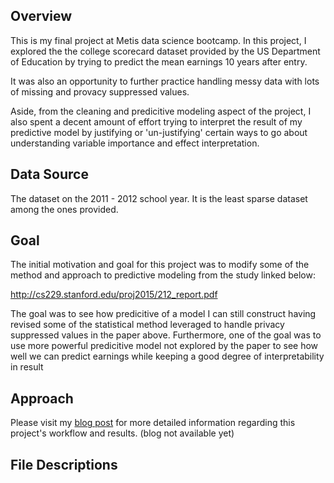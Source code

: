 ## **Overview**

This is my final project at Metis data science bootcamp. In this project, I explored the the college scorecard dataset 
provided by the US Department of Education by trying to predict the mean earnings 10 years after entry.

It was also an opportunity to further practice handling messy data with lots of missing and provacy suppressed values.

Aside, from the cleaning and predicitive modeling aspect of the project, I also spent a decent amount of effort trying to interpret the result of my predictive model by justifying or 'un-justifying' certain ways to go about understanding variable importance and effect interpretation.

## **Data Source**

The dataset on the 2011 - 2012 school year. It is the least sparse dataset among the ones provided.

## **Goal**

The initial motivation and goal for this project was to modify some of the method and approach to predictive modeling 
from the study linked below:

http://cs229.stanford.edu/proj2015/212_report.pdf  

The goal was to see how predicitive of a model I can still construct having revised some of the statistical method leveraged
to handle privacy suppressed values in the paper above. Furthermore, one of the goal was to use more powerful predicitive model
not explored by the paper to see how well we can predict earnings while keeping a good degree of interpretability in result


## **Approach**

Please visit my [blog post](https://willtseng12.github.io/FifthBlog/) for more detailed information regarding this project's workflow and results.
(blog not available yet)

## **File Descriptions**

